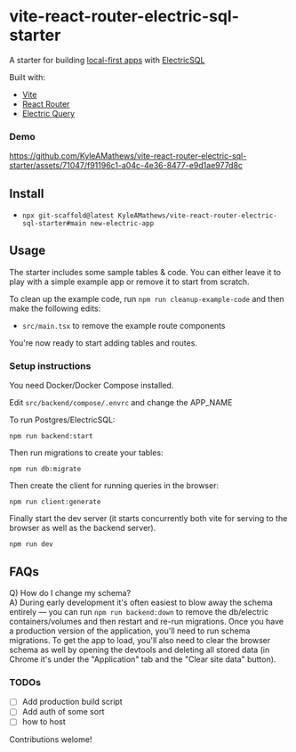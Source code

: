 # vite-react-router-electric-sql-starter

A starter for building [local-first apps](https://bricolage.io/some-notes-on-local-first-development/) with [ElectricSQL](https://electric-sql.com/)

Built with:
- [Vite](https://vitejs.dev/)
- [React Router](https://reactrouter.com/en/main)
- [Electric Query](https://github.com/KyleAMathews/electric-query)

### Demo
https://github.com/KyleAMathews/vite-react-router-electric-sql-starter/assets/71047/f91196c1-a04c-4e36-8477-e9d1ae977d8c

## Install
- `npx git-scaffold@latest KyleAMathews/vite-react-router-electric-sql-starter#main new-electric-app`

## Usage

The starter includes some sample tables & code. You can either leave it to play with a simple example app or remove it to start from scratch.

To clean up the example code, run `npm run cleanup-example-code` and then make the following edits:
- `src/main.tsx` to remove the example route components

You're now ready to start adding tables and routes.

### Setup instructions
You need Docker/Docker Compose installed.

Edit `src/backend/compose/.envrc` and change the APP_NAME

To run Postgres/ElectricSQL:

`npm run backend:start`

Then run migrations to create your tables:

`npm run db:migrate`

Then create the client for running queries in the browser:

`npm run client:generate`

Finally start the dev server (it starts concurrently both vite for serving to the browser as well as the backend server).

`npm run dev`

## FAQs

Q) How do I change my schema?  
A) During early development it's often easiest to blow away the schema entirely — you can run `npm run backend:down` to remove the db/electric containers/volumes and then restart and re-run migrations. Once you have a production version of the application, you'll need to run schema migrations. To get the app to load, you'll also need to clear the browser schema as well by opening the devtools and deleting all stored data (in Chrome it's under the "Application" tab and the "Clear site data" button).

### TODOs
- [ ] Add production build script
- [ ] Add auth of some sort
- [ ] how to host

Contributions welome!
